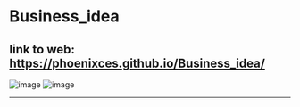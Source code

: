 # Business_idea
link to web: https://phoenixces.github.io/Business_idea/
---

![image](https://github.com/Phoenixces/Business_idea/assets/88362430/360d6ebf-aa01-4788-b9f0-5e7d20ea1076)
![image](https://github.com/Phoenixces/Business_idea/assets/88362430/34df26c9-7a52-4867-aadc-9ad8d96342cf)

---
